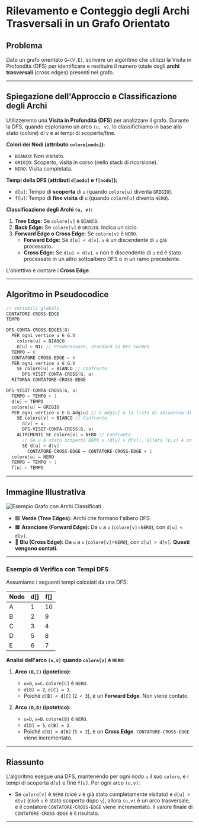 # Rilevamento e Conteggio degli Archi Trasversali in un Grafo Orientato

## Problema

Dato un grafo orientato `G=(V,E)`, scrivere un algoritmo che utilizzi la Visita in Profondità (DFS) per identificare e restituire il numero totale degli **archi trasversali** (cross edges) presenti nel grafo.

---

## Spiegazione dell'Approccio e Classificazione degli Archi

Utilizzeremo una **Visita in Profondità (DFS)** per analizzare il grafo. Durante la DFS, quando esploriamo un arco `(u, v)`, lo classifichiamo in base allo stato (colore) di `v` e ai tempi di scoperta/fine.

**Colori dei Nodi (attributo `colore[nodo]`):**
*   `BIANCO`: Non visitato.
*   `GRIGIO`: Scoperto, visita in corso (nello stack di ricorsione).
*   `NERO`: Visita completata.

**Tempi della DFS (attributi `d[nodo]` e `f[nodo]`):**
*   `d[u]`: Tempo di **scoperta** di `u` (quando `colore[u]` diventa `GRIGIO`).
*   `f[u]`: Tempo di **fine visita** di `u` (quando `colore[u]` diventa `NERO`).

**Classificazione degli Archi `(u, v)`:**

1.  **Tree Edge:** Se `colore[v]` è `BIANCO`.
2.  **Back Edge:** Se `colore[v]` è `GRIGIO`. Indica un ciclo.
3.  **Forward Edge o Cross Edge:** Se `colore[v]` è `NERO`.
    *   **Forward Edge:** Se `d[u] < d[v]`. `v` è un discendente di `u` già processato.
    *   **Cross Edge:** Se `d[u] > d[v]`. `v` non è discendente di `u` ed è stato processato in un altro sottoalbero DFS o in un ramo precedente.

L'obiettivo è contare i **Cross Edge**.

---

## Algoritmo in Pseudocodice

```c
// Variabili globali
CONTATORE-CROSS-EDGE
TEMPO

DFS-CONTA-CROSS-EDGES(G)
  PER ogni vertice u ∈ G.V
    colore[u] ← BIANCO
    π[u] ← NIL // Predecessore, standard in DFS Cormen
  TEMPO ← 0
  CONTATORE-CROSS-EDGE ← 0
  PER ogni vertice u ∈ G.V
    SE colore[u] = BIANCO // Confronto
      DFS-VISIT-CONTA-CROSS(G, u)
  RITORNA CONTATORE-CROSS-EDGE

DFS-VISIT-CONTA-CROSS(G, u)
  TEMPO ← TEMPO + 1
  d[u] ← TEMPO
  colore[u] ← GRIGIO
  PER ogni vertice v ∈ G.Adg[u] // G.Adg[u] è la lista di adiacenza di u
    SE colore[v] = BIANCO // Confronto
      π[v] ← u
      DFS-VISIT-CONTA-CROSS(G, v)
    ALTRIMENTI SE colore[v] = NERO // Confronto
      // Se u è stato scoperto DOPO v (d[u] > d[v]), allora (u,v) è un cross edge.
      SE d[u] > d[v] 
        CONTATORE-CROSS-EDGE ← CONTATORE-CROSS-EDGE + 1
  colore[u] ← NERO
  TEMPO ← TEMPO + 1
  f[u] ← TEMPO
```

---

## Immagine Illustrativa

![Esempio Grafo con Archi Classificati](https://i.imgur.com/cq1xivq.png)

*   🟩 **Verde (Tree Edges):** Archi che formano l'albero DFS.
*   🟧 **Arancione (Forward Edge):** Da `u` a `v` (`colore[v]`=`NERO`), con `d[u] < d[v]`.
*   🔵 **Blu (Cross Edge):** Da `u` a `v` (`colore[v]`=`NERO`), con `d[u] > d[v]`. **Questi vengono contati.**

---

### Esempio di Verifica con Tempi DFS

Assumiamo i seguenti tempi calcolati da una DFS:

| Nodo | d[] | f[] |
| ---- | --- | --- |
| A    | 1   | 10  |
| B    | 2   | 9   |
| C    | 3   | 4   |
| D    | 5   | 8   |
| E    | 6   | 7   |

**Analisi dell'arco `(u,v)` quando `colore[v]` è `NERO`:**

1.  **Arco `(B,C)` (ipotetico):**
    *   `u=B`, `v=C`. `colore[C]` è `NERO`.
    *   `d[B] = 2`, `d[C] = 3`.
    *   Poiché `d[B] < d[C]` (`2 < 3`), è un **Forward Edge**. Non viene contato.

2.  **Arco `(D,B)` (ipotetico):**
    *   `u=D`, `v=B`. `colore[B]` è `NERO`.
    *   `d[D] = 5`, `d[B] = 2`.
    *   Poiché `d[D] > d[B]` (`5 > 2`), è un **Cross Edge**. `CONTATORE-CROSS-EDGE` viene incrementato.

---

## Riassunto

L'algoritmo esegue una DFS, mantenendo per ogni nodo `u` il suo `colore`, e i tempi di scoperta `d[u]` e fine `f[u]`. Per ogni arco `(u,v)`:
*   Se `colore[v]` è `NERO` (cioè `v` è già stato completamente visitato) e `d[u] > d[v]` (cioè `u` è stato scoperto dopo `v`), allora `(u,v)` è un arco trasversale, e il contatore `CONTATORE-CROSS-EDGE` viene incrementato.
Il valore finale di `CONTATORE-CROSS-EDGE` è il risultato.

---

